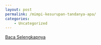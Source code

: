 ```yaml
---
layout: post
permalink: /mimpi-kesurupan-tandanya-apa/
categories:
    - Uncategorized
---
```


[Baca Selengkapnya](/08)